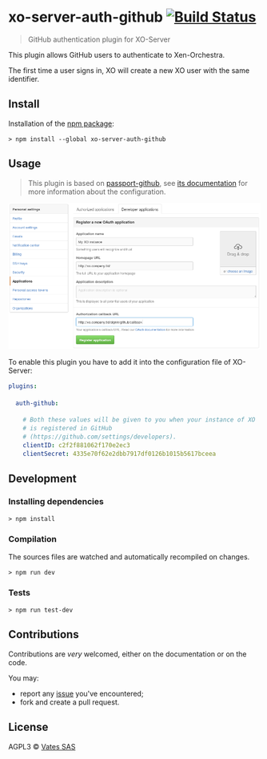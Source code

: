 # xo-server-auth-github [![Build Status](https://travis-ci.org/vatesfr/xo-server-auth-github.png?branch=master)](https://travis-ci.org/vatesfr/xo-server-auth-github)

> GitHub authentication plugin for XO-Server

This plugin allows GitHub users to authenticate to Xen-Orchestra.

The first time a user signs in, XO will create a new XO user with the
same identifier.

## Install

Installation of the [npm package](https://npmjs.org/package/xo-server-auth-github):

```
> npm install --global xo-server-auth-github
```

## Usage

> This plugin is based on [passport-github](https://github.com/jaredhanson/passport-github),
> see [its documentation](https://github.com/jaredhanson/passport-github#configure-strategy)
> for more information about the configuration.

![Registering XO instance in GitHub](github.png)

To enable this plugin you have to add it into the configuration file
of XO-Server:

```yaml
plugins:

  auth-github:

    # Both these values will be given to you when your instance of XO
    # is registered in GitHub
    # (https://github.com/settings/developers).
    clientID: c2f2f881062f170e2ec3
    clientSecret: 4335e70f62e2dbb7917df0126b1015b5617bceea
```

## Development

### Installing dependencies

```
> npm install
```

### Compilation

The sources files are watched and automatically recompiled on changes.

```
> npm run dev
```

### Tests

```
> npm run test-dev
```

## Contributions

Contributions are *very* welcomed, either on the documentation or on
the code.

You may:

- report any [issue](https://github.com/vatesfr/xo-server-auth-github/issues)
  you've encountered;
- fork and create a pull request.

## License

AGPL3 © [Vates SAS](http://vates.fr)
